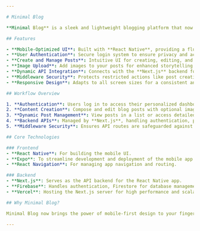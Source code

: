 ```yaml
---

# Minimal Blog

**Minimal Blog** is a sleek and lightweight blogging platform that now features a **React Native** frontend for a seamless mobile experience. It empowers users to create, edit, and share posts with ease, while leveraging the robust backend powered by **Next.js**.

## Features

- **Mobile-Optimized UI**: Built with **React Native**, providing a fluid and native-like experience on iOS and Android.
- **User Authentication**: Secure login system to ensure privacy and access control.
- **Create and Manage Posts**: Intuitive UI for creating, editing, and deleting blog posts directly from mobile devices.
- **Image Upload**: Add images to your posts for enhanced storytelling.
- **Dynamic API Integration**: Connects with the **Next.js** backend for seamless data management.
- **Middleware Security**: Protects restricted actions like post creation for authenticated users only.
- **Responsive Design**: Adapts to all screen sizes for a consistent and user-friendly experience.

## Workflow Overview

1. **Authentication**: Users log in to access their personalized dashboard.
2. **Content Creation**: Compose and edit blog posts with optional image uploads directly from the app.
3. **Dynamic Post Management**: View posts in a list or access detailed views of individual posts.
4. **Backend APIs**: Managed by **Next.js**, handling authentication, post management, and image uploads.
5. **Middleware Security**: Ensures API routes are safeguarded against unauthorized access.

## Core Technologies

### Frontend
- **React Native**: For building the mobile UI.
- **Expo**: To streamline development and deployment of the mobile app.
- **React Navigation**: For managing app navigation and routing.

### Backend
- **Next.js**: Serves as the API backend for the React Native app.
- **Firebase**: Handles authentication, Firestore for database management, and Storage for image hosting.
- **Vercel**: Hosting the Next.js server for high performance and scalability.

## Why Minimal Blog?

Minimal Blog now brings the power of mobile-first design to your fingertips. Whether you're an on-the-go writer, photographer, or content creator, the platform allows you to express and share your ideas effortlessly through an elegant and efficient app.

--- 
```

